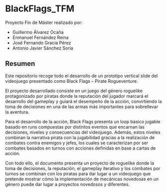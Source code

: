 # BlackFlags_TFM

Proyecto Fin de Máster realizado por:
- Guillermo Álvarez Ocaña
- Enmanuel Fernández Reina
- José Fernando Gracia Pérez
- Antonio Javier Sánchez Soria

## Resumen

Este repositorio recoge todo el desarrollo de un prototipo vertical slide del videojuego presentado como Black Flags – Pirate Rogueventure.

El proyecto desarrollado consiste en un juego del género roguelike protagonizado por piratas donde la reputación del jugador marcará el desarrollo del gameplay y guiará el desempeño de la acción, convirtiendo la toma de decisiones en una de las armas más importantes para sobrellevar la aventura.

Para el desarrollo de la acción, Black Flags presenta un loop básico jugable basado en runs compuestas por distintos eventos que encarnan las decisiones, niveles y consecuencias del videojuego.
Además, estos niveles combinan la narrativa pirata con la jugabilidad gracias a la realización de combates contra enemigos y jefes, los cuales se caracterizan por ser combates basados en turnos con acciones definidas en base a cartas de acción.

Con todo ello, el documento presenta un proyecto de roguelike donde la toma de decisiones, la reputación, el gameplay iterativo y los combates por turnos se combinan con los piratas para dar lugar a un videojuego que pretende mostrar cómo la implementación de mecánicas novedosas en un género puede dar lugar a proyectos novedosos y diferentes.
